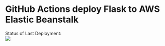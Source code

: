 # GitHub Actions deploy Flask to AWS Elastic Beanstalk




Status of Last Deployment:<br>
<img src="https://github.com/mityua/github-action-cicd/workflows/CI-CD-Pipeline-to-AWS-ElasticBeastalk/badge.svg?branch=main"><br>
